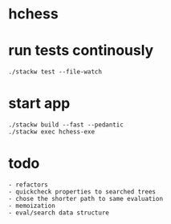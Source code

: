 # hchess

# run tests continously

    ./stackw test --file-watch

# start app

    ./stackw build --fast --pedantic
    ./stackw exec hchess-exe
    
# todo
    
    - refactors
    - quickcheck properties to searched trees
    - chose the shorter path to same evaluation
    - memoization
    - eval/search data structure